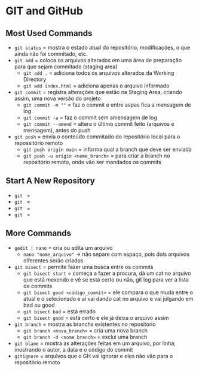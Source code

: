 # GIT and GitHub
## Most Used Commands
* `git status` = mostra o estado atual do repositório, modificações, o que ainda não foi commitado, etc.
* `git add` = coloca os arquivos alterados em uma área de preparação para que sejam commitado (staging area)
    * `git add .` = adiciona todos os arquivos alterados da Working Directory
    * `git add index.html` = adiciona apenas o arquivo informado
* `git commit` = registra alterações que estão na Staging Area, criando assim, uma nova versão do projeto
    * `git commit -m ""` = faz o commit e entre aspas fica a mensagem de log
    * `git commit -a` = faz o commit sem amensagem de log
    * `git commit --amend` = altera o último commit feito (arquivos e mensagem), antes do push
* `git push` = envia o conteúdo commitado do repositório local para o repossitório remoto
    * `git push origin main` = informa qual a branch que deve ser enviada
    * `git push -u origin <nome_branch>` = para criar a branch no repositório remoto, onde vão ser mandados os commits
## Start A New Repository
* `git ` = 
* `git ` = 
* `git ` = 
* `git ` = 
## More Commands
* `gedit | nano` = cria ou edita um arquivo
    * `nano "nome_arquivo"` -> não separe com espaço, pois dois arquivos diferentes serão criados
* `git bisect` = permite fazer uma busca entre os commits
    * `git bisect start` = começa a fazer a procura, dá um cat no arquivo que está mexendo e vê se está certo ou não, git log para ver a lista de commits
    * `git bisect good <código_commit>` = ele compara o que muda entre o atual e o selecionado e aí vai dando cat no arquivo e vai julgando em bad ou good
    * `git bisect bad` = está errado
    * `git bisect good` = está certo e ele já deixa o arquivo assim
* `git branch` = mostra as branchs existentes no repositório
    * `git branch <nova_branch>` = cria uma nova branch
    * `git branch -d <nome_branch>` = exclui uma branch
* `git blame` = mostra as alterações feitas em um arquivo, por linha, mostrando o autor, a data e o código do commit
* `gitignore` = arquivos que o GH vai ignorar e eles não vão para o repositòrio remoto